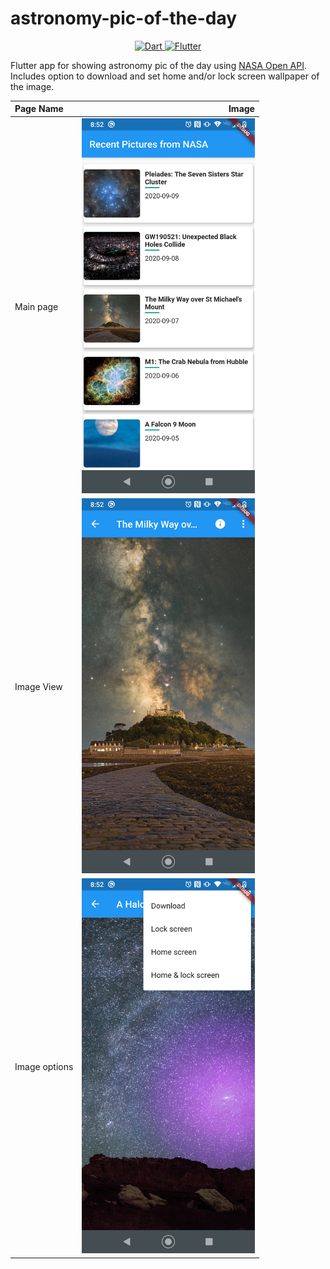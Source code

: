 # astronomy-pic-of-the-day

<div align="center">
  </a>
  <a href="https://www.dartlang.org/">
     <img src="https://img.shields.io/badge/Dart-2.0.0-ff69b4.svg?longCache=true&style=for-the-badge" alt="Dart" />
  </a>
  <a href="https://flutter.io/">
     <img src="https://img.shields.io/badge/Flutter-SDK-3BB9FF.svg?longCache=true&style=for-the-badge" alt="Flutter" />
  </a>
</div>

Flutter app for showing astronomy pic of the day using [NASA Open API](https://api.nasa.gov/). 
Includes option to download and set home and/or lock screen wallpaper of the image.

  Page Name | Image   
 :--- | ---: 
Main page | <img src="screenshots/Screenshot_20200909-205206.png" height= "600"/>
Image View | <img src="screenshots/Screenshot_20200909-205223.png" height= "600"/>
Image options | <img src="screenshots/Screenshot_20200909-205258.png" height= "600"/>
